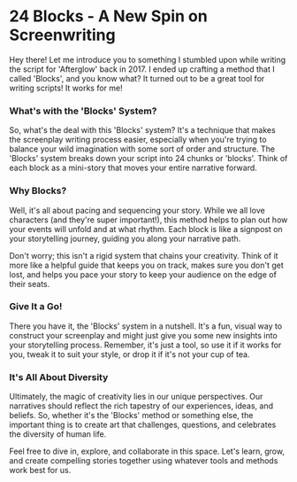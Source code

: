 # 24 Blocks - A New Spin on Screenwriting

Hey there! Let me introduce you to something I stumbled upon while writing the script for 'Afterglow' back in 2017. I ended up crafting a method that I called 'Blocks', and you know what? It turned out to be a great tool for writing scripts! It works for me!

### What's with the 'Blocks' System?

So, what's the deal with this 'Blocks' system? It's a technique that makes the screenplay writing process easier, especially when you're trying to balance your wild imagination with some sort of order and structure. The 'Blocks' system breaks down your script into 24 chunks or 'blocks'. Think of each block as a mini-story that moves your entire narrative forward. 

### Why Blocks? 

Well, it's all about pacing and sequencing your story. While we all love characters (and they're super important!), this method helps to plan out how your events will unfold and at what rhythm. Each block is like a signpost on your storytelling journey, guiding you along your narrative path. 

Don't worry; this isn't a rigid system that chains your creativity. Think of it more like a helpful guide that keeps you on track, makes sure you don't get lost, and helps you pace your story to keep your audience on the edge of their seats.

### Give It a Go!

There you have it, the 'Blocks' system in a nutshell. It's a fun, visual way to construct your screenplay and might just give you some new insights into your storytelling process. Remember, it's just a tool, so use it if it works for you, tweak it to suit your style, or drop it if it's not your cup of tea. 

### It's All About Diversity

Ultimately, the magic of creativity lies in our unique perspectives. Our narratives should reflect the rich tapestry of our experiences, ideas, and beliefs. So, whether it's the 'Blocks' method or something else, the important thing is to create art that challenges, questions, and celebrates the diversity of human life.

Feel free to dive in, explore, and collaborate in this space. Let's learn, grow, and create compelling stories together using whatever tools and methods work best for us. 


